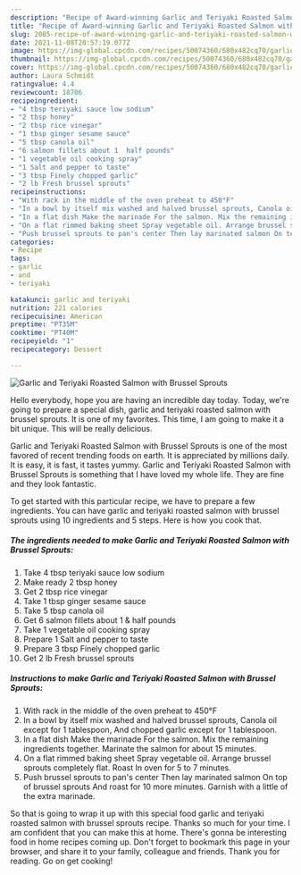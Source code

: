 ```yaml
---
description: "Recipe of Award-winning Garlic and Teriyaki Roasted Salmon with Brussel Sprouts"
title: "Recipe of Award-winning Garlic and Teriyaki Roasted Salmon with Brussel Sprouts"
slug: 2085-recipe-of-award-winning-garlic-and-teriyaki-roasted-salmon-with-brussel-sprouts
date: 2021-11-08T20:57:19.077Z
image: https://img-global.cpcdn.com/recipes/50074360/680x482cq70/garlic-and-teriyaki-roasted-salmon-with-brussel-sprouts-recipe-main-photo.jpg
thumbnail: https://img-global.cpcdn.com/recipes/50074360/680x482cq70/garlic-and-teriyaki-roasted-salmon-with-brussel-sprouts-recipe-main-photo.jpg
cover: https://img-global.cpcdn.com/recipes/50074360/680x482cq70/garlic-and-teriyaki-roasted-salmon-with-brussel-sprouts-recipe-main-photo.jpg
author: Laura Schmidt
ratingvalue: 4.4
reviewcount: 18706
recipeingredient:
- "4 tbsp teriyaki sauce low sodium"
- "2 tbsp honey"
- "2 tbsp rice vinegar"
- "1 tbsp ginger sesame sauce"
- "5 tbsp canola oil"
- "6 salmon fillets about 1  half pounds"
- "1 vegetable oil cooking spray"
- "1 Salt and pepper to taste"
- "3 tbsp Finely chopped garlic"
- "2 lb Fresh brussel sprouts"
recipeinstructions:
- "With rack in the middle of the oven preheat to 450°F"
- "In a bowl by itself mix washed and halved brussel sprouts, Canola oil except for 1 tablespoon, And chopped garlic except for 1 tablespoon."
- "In a flat dish Make the marinade For the salmon. Mix the remaining ingredients together. Marinate the salmon for about 15 minutes."
- "On a flat rimmed baking sheet Spray vegetable oil. Arrange brussel sprouts completely flat. Roast In oven for 5 to 7 minutes."
- "Push brussel sprouts to pan's center Then lay marinated salmon On top of brussel sprouts And roast for 10  more minutes. Garnish with a little of the extra marinade."
categories:
- Recipe
tags:
- garlic
- and
- teriyaki

katakunci: garlic and teriyaki 
nutrition: 221 calories
recipecuisine: American
preptime: "PT35M"
cooktime: "PT40M"
recipeyield: "1"
recipecategory: Dessert

---
```



![Garlic and Teriyaki Roasted Salmon with Brussel Sprouts](https://img-global.cpcdn.com/recipes/50074360/680x482cq70/garlic-and-teriyaki-roasted-salmon-with-brussel-sprouts-recipe-main-photo.jpg)

Hello everybody, hope you are having an incredible day today. Today, we're going to prepare a special dish, garlic and teriyaki roasted salmon with brussel sprouts. It is one of my favorites. This time, I am going to make it a bit unique. This will be really delicious.

Garlic and Teriyaki Roasted Salmon with Brussel Sprouts is one of the most favored of recent trending foods on earth. It is appreciated by millions daily. It is easy, it is fast, it tastes yummy. Garlic and Teriyaki Roasted Salmon with Brussel Sprouts is something that I have loved my whole life. They are fine and they look fantastic.




To get started with this particular recipe, we have to prepare a few ingredients. You can have garlic and teriyaki roasted salmon with brussel sprouts using 10 ingredients and 5 steps. Here is how you cook that.

<!--inarticleads1-->

##### The ingredients needed to make Garlic and Teriyaki Roasted Salmon with Brussel Sprouts:

1. Take 4 tbsp teriyaki sauce low sodium
1. Make ready 2 tbsp honey
1. Get 2 tbsp rice vinegar
1. Take 1 tbsp ginger sesame sauce
1. Take 5 tbsp canola oil
1. Get 6 salmon fillets about 1 & half pounds
1. Take 1 vegetable oil cooking spray
1. Prepare 1 Salt and pepper to taste
1. Prepare 3 tbsp Finely chopped garlic
1. Get 2 lb Fresh brussel sprouts




<!--inarticleads2-->

##### Instructions to make Garlic and Teriyaki Roasted Salmon with Brussel Sprouts:

1. With rack in the middle of the oven preheat to 450°F
1. In a bowl by itself mix washed and halved brussel sprouts, Canola oil except for 1 tablespoon, And chopped garlic except for 1 tablespoon.
1. In a flat dish Make the marinade For the salmon. Mix the remaining ingredients together. Marinate the salmon for about 15 minutes.
1. On a flat rimmed baking sheet Spray vegetable oil. Arrange brussel sprouts completely flat. Roast In oven for 5 to 7 minutes.
1. Push brussel sprouts to pan's center Then lay marinated salmon On top of brussel sprouts And roast for 10  more minutes. Garnish with a little of the extra marinade.




So that is going to wrap it up with this special food garlic and teriyaki roasted salmon with brussel sprouts recipe. Thanks so much for your time. I am confident that you can make this at home. There's gonna be interesting food in home recipes coming up. Don't forget to bookmark this page in your browser, and share it to your family, colleague and friends. Thank you for reading. Go on get cooking!
